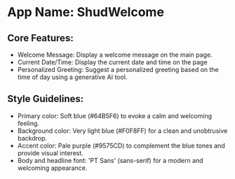 # **App Name**: ShudWelcome

## Core Features:

- Welcome Message: Display a welcome message on the main page.
- Current Date/Time: Display the current date and time on the page
- Personalized Greeting: Suggest a personalized greeting based on the time of day using a generative AI tool.

## Style Guidelines:

- Primary color: Soft blue (#64B5F6) to evoke a calm and welcoming feeling.
- Background color: Very light blue (#F0F8FF) for a clean and unobtrusive backdrop.
- Accent color: Pale purple (#9575CD) to complement the blue tones and provide visual interest.
- Body and headline font: 'PT Sans' (sans-serif) for a modern and welcoming appearance.